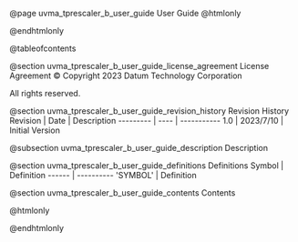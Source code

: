 @page uvma_tprescaler_b_user_guide User Guide
@htmlonly
<div class="autonumbering">
@endhtmlonly


@tableofcontents


@section uvma_tprescaler_b_user_guide_license_agreement License Agreement
© Copyright 2023 Datum Technology Corporation

All rights reserved.


@section uvma_tprescaler_b_user_guide_revision_history Revision History
Revision  | Date | Description
--------- | ---- | -----------
1.0 | 2023/7/10 | Initial Version

@subsection uvma_tprescaler_b_user_guide_description Description


@section uvma_tprescaler_b_user_guide_definitions Definitions
Symbol | Definition
------ | ----------
 'SYMBOL' | Definition


@section uvma_tprescaler_b_user_guide_contents Contents


@htmlonly
</div>
@endhtmlonly